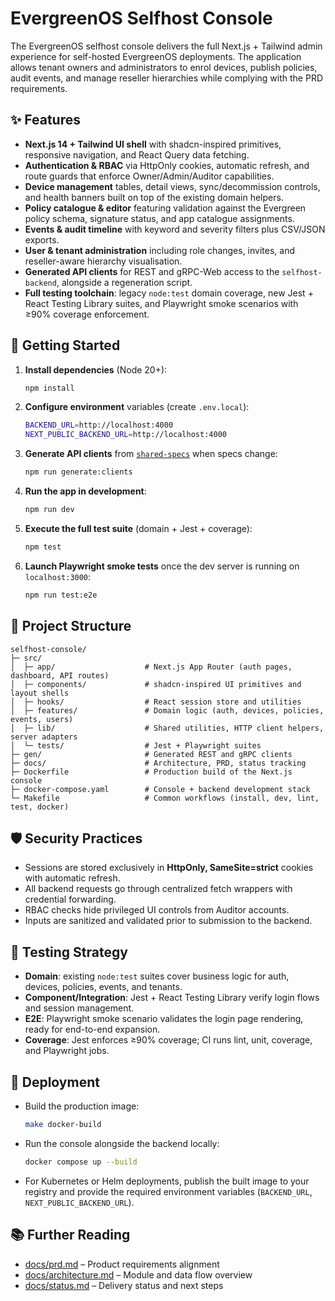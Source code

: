 # EvergreenOS Selfhost Console

The EvergreenOS selfhost console delivers the full Next.js + Tailwind admin experience for self-hosted EvergreenOS
deployments. The application allows tenant owners and administrators to enrol devices, publish policies, audit events,
and manage reseller hierarchies while complying with the PRD requirements.

## ✨ Features
- **Next.js 14 + Tailwind UI shell** with shadcn-inspired primitives, responsive navigation, and React Query data
  fetching.
- **Authentication & RBAC** via HttpOnly cookies, automatic refresh, and route guards that enforce Owner/Admin/Auditor
  capabilities.
- **Device management** tables, detail views, sync/decommission controls, and health banners built on top of the
  existing domain helpers.
- **Policy catalogue & editor** featuring validation against the Evergreen policy schema, signature status, and app
  catalogue assignments.
- **Events & audit timeline** with keyword and severity filters plus CSV/JSON exports.
- **User & tenant administration** including role changes, invites, and reseller-aware hierarchy visualisation.
- **Generated API clients** for REST and gRPC-Web access to the `selfhost-backend`, alongside a regeneration script.
- **Full testing toolchain**: legacy `node:test` domain coverage, new Jest + React Testing Library suites, and
  Playwright smoke scenarios with ≥90% coverage enforcement.

## 🚀 Getting Started

1. **Install dependencies** (Node 20+):
   ```bash
   npm install
   ```
2. **Configure environment** variables (create `.env.local`):
   ```bash
   BACKEND_URL=http://localhost:4000
   NEXT_PUBLIC_BACKEND_URL=http://localhost:4000
   ```
3. **Generate API clients** from [`shared-specs`](https://github.com/evergreen-os/shared-specs) when specs change:
   ```bash
   npm run generate:clients
   ```
4. **Run the app in development**:
   ```bash
   npm run dev
   ```
5. **Execute the full test suite** (domain + Jest + coverage):
   ```bash
   npm test
   ```
6. **Launch Playwright smoke tests** once the dev server is running on `localhost:3000`:
   ```bash
   npm run test:e2e
   ```

## 🧱 Project Structure
```
selfhost-console/
├─ src/
│  ├─ app/                    # Next.js App Router (auth pages, dashboard, API routes)
│  ├─ components/             # shadcn-inspired UI primitives and layout shells
│  ├─ hooks/                  # React session store and utilities
│  ├─ features/               # Domain logic (auth, devices, policies, events, users)
│  ├─ lib/                    # Shared utilities, HTTP client helpers, server adapters
│  └─ tests/                  # Jest + Playwright suites
├─ gen/                       # Generated REST and gRPC clients
├─ docs/                      # Architecture, PRD, status tracking
├─ Dockerfile                 # Production build of the Next.js console
├─ docker-compose.yaml        # Console + backend development stack
└─ Makefile                   # Common workflows (install, dev, lint, test, docker)
```

## 🛡️ Security Practices
- Sessions are stored exclusively in **HttpOnly, SameSite=strict** cookies with automatic refresh.
- All backend requests go through centralized fetch wrappers with credential forwarding.
- RBAC checks hide privileged UI controls from Auditor accounts.
- Inputs are sanitized and validated prior to submission to the backend.

## 🧪 Testing Strategy
- **Domain**: existing `node:test` suites cover business logic for auth, devices, policies, events, and tenants.
- **Component/Integration**: Jest + React Testing Library verify login flows and session management.
- **E2E**: Playwright smoke scenario validates the login page rendering, ready for end-to-end expansion.
- **Coverage**: Jest enforces ≥90% coverage; CI runs lint, unit, coverage, and Playwright jobs.

## 🐳 Deployment
- Build the production image:
  ```bash
  make docker-build
  ```
- Run the console alongside the backend locally:
  ```bash
  docker compose up --build
  ```
- For Kubernetes or Helm deployments, publish the built image to your registry and provide the required environment
  variables (`BACKEND_URL`, `NEXT_PUBLIC_BACKEND_URL`).

## 📚 Further Reading
- [docs/prd.md](docs/prd.md) – Product requirements alignment
- [docs/architecture.md](docs/architecture.md) – Module and data flow overview
- [docs/status.md](docs/status.md) – Delivery status and next steps
